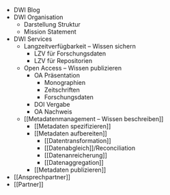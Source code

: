 - DWI Blog
- DWI Organisation
	- Darstellung Struktur
	- Mission Statement
- DWI Services
	- Langzeitverfügbarkeit – Wissen sichern
		- LZV für Forschungsdaten
		- LZV für Repositorien
	- Open Access – Wissen publizieren
		- OA Präsentation
			- Monographien
			- Zeitschriften
			- Forschungsdaten
		- DOI Vergabe
		- OA Nachweis
	- [[Metadatenmanagement – Wissen beschreiben]]
		- [[Metadaten spezifizieren]]
		- [[Metadaten aufbereiten]]
			- [[Datentransformation]]
			- [[Datenabgleich]]/Reconciliation
			- [[Datenanreicherung]]
			- [[Datenaggregation]]
		- [[Metadaten publizieren]]
- [[Ansprechpartner]]
- [[Partner]]
